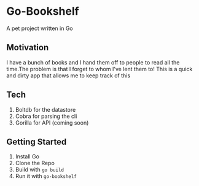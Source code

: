 # Go-Bookshelf
A pet project written in Go

## Motivation
I have a bunch of books and I hand them off to people to read all the time.The problem is that I forget to whom I've lent them to! This is a quick and dirty app that allows me to keep track of this

## Tech
1. Boltdb for the datastore
2. Cobra for parsing the cli
3. Gorilla for API (coming soon)

## Getting Started
1. Install Go
2. Clone the Repo
3. Build with `go build`
4. Run it with `go-bookshelf`

